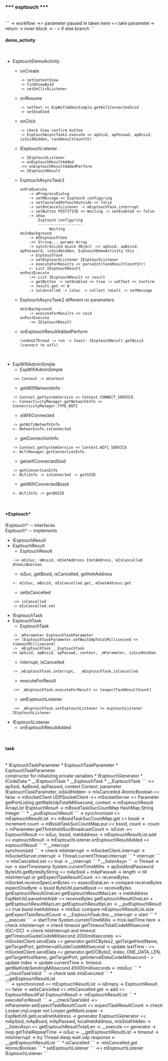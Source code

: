 ### *** esptouch ***
<br>
```
-> workflow
->> parameter passed in taken here
<< take parameter
<- return
 -> inner block
-> - > if else branch
```
<br>

#### demo_activity
<br>

* EsptouchDemoActivity

  * onCreate<br>
	```
	-> setContentView
	-> findViewById
	-> setOnClickListener
	```
  * onResume<br>
	```
	-> setText << EspWifiAdminSimple.getWifiConnectedSsid
	-> setEnabled
	```
  * onClick<br>
	```
	-> check View confirm button
	-> EsptouchAsyncTask3.execute << apSsid, apPasswd, apBssid, isSsidHidden, taskResultCountStr
	```
  * IEsptouchListener
	```
	-> IEsptouchListener
	-> onEsptouchResultAdded
	->> onEsptouchResultAddedPerform
	<< IEsptouchResult
	```
  * EsptouchAsyncTask3
	```
	onPreExecute
		-> mProgressDialog
		-> setMessage << Esptouch configuring
		-> setCanceledOnTouchOutside << false
		-> setOnCancelListener -> mEsptouchTask.interrupt
		-> setButton POSTITIVE << Waiting -> setEnabled << false
		-> show
			Esptouch configuring
			--------------------
				 Waiting
	doInBackground
		-> mIEsptouchTask
		->> String... params Array	
		-> synchronized mLock Object ->> apSsid, apBssid, apPassword, isSsidHidden, EsptouchDemoActivity.this
		-> EsptouchTask 
		-> setEsptouchListener IEsptouchListener
		-> executeForResults << parseInt(taskResultCountStr) 
		<- List IEsptouchResult
	onPostEcecute
		->> List IEsptouchResult << result
		-> getButton -> setEnabled << true -> setText << Confirm
		-> result.get << 0
		-> isCancelled -> isSuc -> collect result -> setMessage
	```
  * EsptouchAsyncTask2
	different on parameters
	```
	doInBackground
		-> executeForResults << void
	onPostExecute
		->> IEsptouchResult
	```
  * onEsptouchResultAddedPerform
	```
	runOnUiThread -> run -> toast: IEsptouchResult.getBssid (connect to wifi)
	```
<br>

* EspWifiAdminSimple
  * EspWifiAdminSimple
  ```
  ->> Context -> mContext
  ```
  * getWifiNetworkInfo
  ```
  -> Context.getSystemService << Context.CONNECT_SERVICE
  <- ConnectivityManager.getNetworkInfo << ConnectivityManager.TYPE_WIFI
  ```
  * isWifiConnected
  ```
  -> getWifiNetwofkInfo
  <- Networkinfo.isConnected
  ```
  * getConnectionInfo
  ```
  -> Context.getSystemService << Context.WIFI_SERVICE
  <- WifiManager.getConnectionInfo
  ```
  * getwifiConnectedSsid
  ```
  -> getConnectionInfo
  <- WifiInfo -> isConnected -> getSSID
  ```
  * getWifiConnectedBssid
  ```
  <- WifiInfo -> getBSSID
  ```
<br>

#### \*Esptouch\*
IEsptouch\* -- interfaces<br>
Esptouch\* -- implements
<br>
* IEsptouchResult<br>
* EsptouchResult<br>
  * EsptouchResult
  ```
  ->> mIsSuc, mBssid, mInetAddress InetAddress, mIsCancelled AtomicBoolean
  ```
  * isSuc, getBssid, isCancelled, getInetAddress
  ```
  <- mIsSuc, mBssid, mIsCancelled.get, mInetAddress.get
  ```
  * setIsCancelled
  ```
  ->> isCancelled
  -> mIsCancelled.set
  ```
* IEsptouchTask<br>
* EsptouchTask<br>
  * EsptouchTask
  ```
  -> _mParameter EsptouchTaskParameter
  ->> [EsptouchTaskParameter.setWaitUdpTotalMillisecond << timeoutMillisecond]
  -> _mEsptouchTask __EsptouchTask
  << apSsid, apBssid, apPasswd, context, _mParameter, isSsidHidden
  ```
  * interrupt, isCancelled
  ```
  -> _mEsptouchTask.interrupt,  _mEsptouchTask.isCancelled
  ```
  * executeForResult
  ```
  ->> _mEsptouchTask.executeForResult << [expectTaskResultCount]
  ```
  * setEsptouchListener
  ```
  ->> _mEsptouchTask.setEsptouchListener << esptouchListener IEsptouchListener
  ```
* IEsptouchListener<br>
  * onEsptouchResultAdded
<br>

#### task
<br>
* IEsptouchTaskParameter
* EsptouchTaskParameter
  * EsptouchTaskParameter<br>
    constructor for initializing private variables
* IEsptouchGenerator
* ICodeData
* __IEsptouchTask
* __EsptouchTask
  * __EsptouchTask
  ```
  ->> apSsid, ApBssid, apPasswd, context Context, parameter IEsptouchTaskParameter, isSsidHidden
  -> mIsCancelled AtomicBoolean << false
  -> mSocketClient UDPSocketClient
  ->> mSocketServer
  << Parameter getPortListing getWaitUdpTotalMillisecond, context
  -> mEsptouchResult ArrayList IEsptouchResult
  -> mBssidTaskSucCountMap HashMap String Integer
  ```
  * __putEsptouchResult
  ```
  -> synchronized << mEsptouchResultList 
  ->> mBssidTaskSucCountMap.get << bssid -> increment count -> mBssidTaskSucCountMap.put << bssid, count
  <- count > mParameter.getThresholdSucBroadcastCount
  <- isExist 
  ->> EsptouchResult << isSuc, bssid, inetAddress
  -> mEsptouchResultList.add << esptouchResult
  -> mEsptouchListener.onEsptouchResultAdded << esptouchResult
  ```
  * __interrupt<br>
  synchronized
  ```
  -> check mIsInterrupt
  -> mSocketClient.interrupt
  -> mSocketServer.interrupt
  -> Thread.currentThread.interrupt
  ```
  * interrupt
  ```
  -> mIsCancelled.set << true
  -> __interrupt
  ```
  * __listenAsyn
  ```
  -> Thread
  -> run
   -> startTimestamp System.currentTimeMillis
   -> apSsidAndPassword ByteUtil.getBytesByString << mApSsid + mApPasswd
   -> length
   -> till mIsInterrupt or getExpectTaskResultCount
    ->> receiveBytes mSocket.receiveSpecLenBytes << expectDataLen
	-> compare receiveBytes expectOneByte 
	-> bssid ByteUtil.parseBssid
	<< receiveBytes getEsptouchResultOneLen getEsptouchResultMacLen
	-> inetAddress EspNetUtil.parseInetAddr
	<< receiveBytes getEsptouchResultOneLen + getEsptouchResultMacLen getEsptouchResultIpLen
	-> __putEsptouchResult << true bssid inetAddress
   -> mIsSuc compare mEsptouchResultList.size getExpectTaskResultCount
   -> __EsptouchTask.this.__interrupt
  -> start 
  ```
  * __execute
  ```
  -> startTime System.currentTimeMillis
  -> trick lastTime here
  -> check mIsInterrupt
   -> check timeout getTimeoutTotalCodeMillisecond (GC+DC)
    -> check mIsInterrupt and timeout getTimeoutGuideCodeMillisecond 2000milliseconds
	 ->> mSocketClient.sendData
	 << generator.getGCBytes2, getTargetHostName, getTargetPort, getIntervalGuideCodeMillisecond
	-> update lastTime
   - >> mSocketClient.sendData
   << generator.getDCByte2, index, ONE_DATA_LEN, getTargetHostName, getTargetPort, getIntervalDataCodeMillisecond
   - > update index
   -> update currentTime 
   <- timeout getWaitUdpSendingMillisecond 45000milliseconds
  <- mIsSuc
  ```
  * __checkTaskValid
  ```
  -> check task mIsExecuted
  ```
  * __getEsptouchResultList<br>
  ```
  -> synchronized << mEsptouchResultList
  -> isEmpty -> EsptouchResult << false -> setIsCancelled << mIsCancelled.get -> add << EsptouchResultFail EsptouchResult
  <- mEsptouchResultList
  ```
  * executeForResult
  ```
  -> __checkTaskValid
  ->> mParameter.setExpectTaskResultCount << expectTaskResultCount
  -> check Looper.myLooper not Looper.getMainLooper
  -> EspNetUtil.getLocalInetAddress
  -> generator EsptouchGenerator
  << mApSsid, mApBssid, mApPasswd, localInetAddress, mIsSsidHidden
  -> __listenAsyn << getEsptouchResultTotalLen
  -> __execute << generator
  -> loop getTotalRepeatTime -> isSuc <- __getEsptouchResultList
  -> timeout -> mIsInterrupt -> try Thread.sleep wait udp response
  <- __getEsptouchResultList
  ```
  * isCancelled
  ```
  <- mIsCancelled.get AtomicBoolean
  ```
  * setEsptouchListener
  ```
  ->> mEsptouchListener IEsptouchListener
  ```

